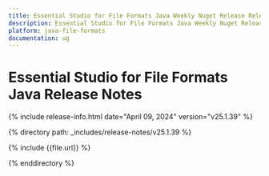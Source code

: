 ```yaml
---
title: Essential Studio for File Formats Java Weekly Nuget Release Release Notes  
description: Essential Studio for File Formats Java Weekly Nuget Release Release Notes  
platform: java-file-formats
documentation: ug
---
```


# Essential Studio for File Formats Java Release Notes  

{% include release-info.html date="April 09, 2024"  version="v25.1.39" %} 

{% directory path: _includes/release-notes/v25.1.39 %}

{% include {{file.url}} %}

{% enddirectory %}
